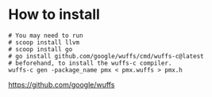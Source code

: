 # How to install

```
# You may need to run
# scoop install llvm
# scoop install go
# go install github.com/google/wuffs/cmd/wuffs-c@latest
# beforehand, to install the wuffs-c compiler.
wuffs-c gen -package_name pmx < pmx.wuffs > pmx.h
```

https://github.com/google/wuffs
